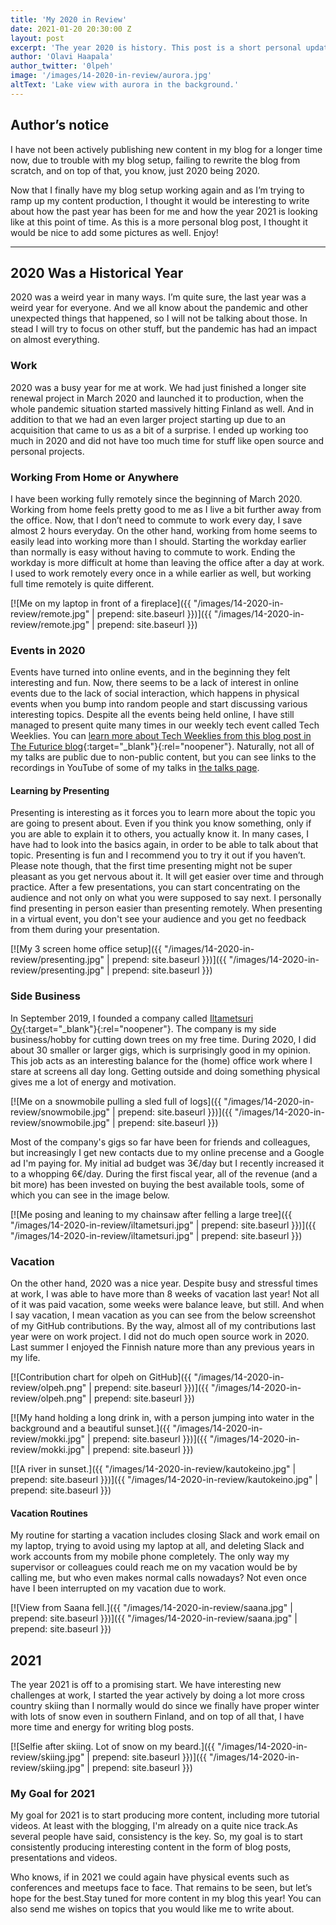 ```yaml
---
title: 'My 2020 in Review'
date: 2021-01-20 20:30:00 Z
layout: post
excerpt: 'The year 2020 is history. This post is a short personal update about the past year and about how the year 2021 has started for me. You can also read about my personal goals for the year 2021.'
author: 'Olavi Haapala'
author_twitter: '0lpeh'
image: '/images/14-2020-in-review/aurora.jpg'
altText: 'Lake view with aurora in the background.'
---
```


## Author’s notice

I have not been actively publishing new content in my blog for a longer time now, due to trouble with my blog setup, failing to rewrite the blog from scratch, and on top of that, you know, just 2020 being 2020.

Now that I finally have my blog setup working again and as I’m trying to ramp up my content production, I thought it would be interesting to write about how the past year has been for me and how the year 2021 is looking like at this point of time. As this is a more personal blog post, I thought it would be nice to add some pictures as well. Enjoy!

<hr/>

## 2020 Was a Historical Year

2020 was a weird year in many ways. I’m quite sure, the last year was a weird year for everyone. And we all know about the pandemic and other unexpected things that happened, so I will not be talking about those. In stead I will try to focus on other stuff, but the pandemic has had an impact on almost everything.

### Work

2020 was a busy year for me at work. We had just finished a longer site renewal project in March 2020 and launched it to production, when the whole pandemic situation started massively hitting Finland as well. And in addition to that we had an even larger project starting up due to an acquisition that came to us as a bit of a surprise. I ended up working too much in 2020 and did not have too much time for stuff like open source and personal projects.

### Working From Home or Anywhere

I have been working fully remotely since the beginning of March 2020. Working from home feels pretty good to me as I live a bit further away from the office. Now, that I don’t need to commute to work every day, I save almost 2 hours everyday. On the other hand, working from home seems to easily lead into working more than I should. Starting the workday earlier than normally is easy without having to commute to work. Ending the workday is more difficult at home than leaving the office after a day at work. I used to work remotely every once in a while earlier as well, but working full time remotely is quite different.

[![Me on my laptop in front of a fireplace]({{ "/images/14-2020-in-review/remote.jpg" | prepend: site.baseurl }})]({{ "/images/14-2020-in-review/remote.jpg" | prepend: site.baseurl }})

### Events in 2020

Events have turned into online events, and in the beginning they felt interesting and fun. Now, there seems to be a lack of interest in online events due to the lack of social interaction, which happens in physical events when you bump into random people and start discussing various interesting topics. Despite all the events being held online, I have still managed to present quite many times in our weekly tech event called Tech Weeklies. You can [learn more about Tech Weeklies from this blog post in The Futurice blog](https://futurice.com/blog/tech-weeklies-as-a-learning-platform){:target="\_blank"}{:rel="noopener"}. Naturally, not all of my talks are public due to non-public content, but you can see links to the recordings in YouTube of some of my talks in [the talks page](/talks/).

#### Learning by Presenting

Presenting is interesting as it forces you to learn more about the topic you are going to present about. Even if you think you know something, only if you are able to explain it to others, you actually know it. In many cases, I have had to look into the basics again, in order to be able to talk about that topic. Presenting is fun and I recommend you to try it out if you haven’t. Please note though, that the first time presenting might not be super pleasant as you get nervous about it. It will get easier over time and through practice. After a few presentations, you can start concentrating on the audience and not only on what you were supposed to say next. I personally find presenting in person easier than presenting remotely. When presenting in a virtual event, you don't see your audience and you get no feedback from them during your presentation.

[![My 3 screen home office setup]({{ "/images/14-2020-in-review/presenting.jpg" | prepend: site.baseurl }})]({{ "/images/14-2020-in-review/presenting.jpg" | prepend: site.baseurl }})

### Side Business

In September 2019, I founded a company called [Iltametsuri Oy](https://iltametsuri.fi/){:target="\_blank"}{:rel="noopener"}. The company is my side business/hobby for cutting down trees on my free time. During 2020, I did about 30 smaller or larger gigs, which is surprisingly good in my opinion. This job acts as an interesting balance for the (home) office work where I stare at screens all day long. Getting outside and doing something physical gives me a lot of energy and motivation.

[![Me on a snowmobile pulling a sled full of logs]({{ "/images/14-2020-in-review/snowmobile.jpg" | prepend: site.baseurl }})]({{ "/images/14-2020-in-review/snowmobile.jpg" | prepend: site.baseurl }})

Most of the company's gigs so far have been for friends and colleagues, but increasingly I get new contacts due to my online precense and a Google ad I'm paying for. My initial ad budget was 3€/day but I recently increased it to a whopping 6€/day. During the first fiscal year, all of the revenue (and a bit more) has been invested on buying the best available tools, some of which you can see in the image below.

[![Me posing and leaning to my chainsaw after felling a large tree]({{ "/images/14-2020-in-review/iltametsuri.jpg" | prepend: site.baseurl }})]({{ "/images/14-2020-in-review/iltametsuri.jpg" | prepend: site.baseurl }})

### Vacation

On the other hand, 2020 was a nice year. Despite busy and stressful times at work, I was able to have more than 8 weeks of vacation last year! Not all of it was paid vacation, some weeks were balance leave, but still. And when I say vacation, I mean vacation as you can see from the below screenshot of my GitHub contributions. By the way, almost all of my contributions last year were on work project. I did not do much open source work in 2020. Last summer I enjoyed the Finnish nature more than any previous years in my life.

[![Contribution chart for olpeh on GitHub]({{ "/images/14-2020-in-review/olpeh.png" | prepend: site.baseurl }})]({{ "/images/14-2020-in-review/olpeh.png" | prepend: site.baseurl }})

[![My hand holding a long drink in, with a person jumping into water in the background and a beautiful sunset.]({{ "/images/14-2020-in-review/mokki.jpg" | prepend: site.baseurl }})]({{ "/images/14-2020-in-review/mokki.jpg" | prepend: site.baseurl }})

[![A river in sunset.]({{ "/images/14-2020-in-review/kautokeino.jpg" | prepend: site.baseurl }})]({{ "/images/14-2020-in-review/kautokeino.jpg" | prepend: site.baseurl }})

#### Vacation Routines

My routine for starting a vacation includes closing Slack and work email on my laptop, trying to avoid using my laptop at all, and deleting Slack and work accounts from my mobile phone completely. The only way my supervisor or colleagues could reach me on my vacation would be by calling me, but who even makes normal calls nowadays? Not even once have I been interrupted on my vacation due to work.

[![View from Saana fell.]({{ "/images/14-2020-in-review/saana.jpg" | prepend: site.baseurl }})]({{ "/images/14-2020-in-review/saana.jpg" | prepend: site.baseurl }})

## 2021

The year 2021 is off to a promising start. We have interesting new challenges at work, I started the year actively by doing a lot more cross country skiing than I normally would do since we finally have proper winter with lots of snow even in southern Finland, and on top of all that, I have more time and energy for writing blog posts.

[![Selfie after skiing. Lot of snow on my beard.]({{ "/images/14-2020-in-review/skiing.jpg" | prepend: site.baseurl }})]({{ "/images/14-2020-in-review/skiing.jpg" | prepend: site.baseurl }})

### My Goal for 2021

My goal for 2021 is to start producing more content, including more tutorial videos. At least with the blogging, I'm already on a quite nice track.As several people have said, consistency is the key. So, my goal is to start consistently producing interesting content in the form of blog posts, presentations and videos.

Who knows, if in 2021 we could again have physical events such as conferences and meetups face to face. That remains to be seen, but let’s hope for the best.Stay tuned for more content in my blog this year! You can also send me wishes on topics that you would like me to write about.
